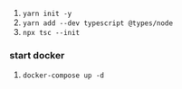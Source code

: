 1. `yarn init -y`
2. `yarn add --dev typescript @types/node`
3. `npx tsc --init`

### start docker
1. `docker-compose up -d`
